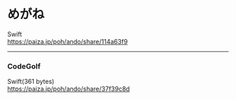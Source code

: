 めがね
======
  
  
Swift  
https://paiza.jp/poh/ando/share/114a63f9  
  

------  

### CodeGolf  

Swift(361 bytes)  
https://paiza.jp/poh/ando/share/37f39c8d  

